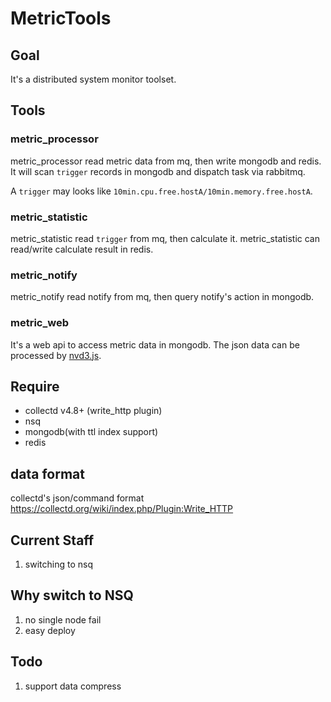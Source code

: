 # MetricTools

## Goal
It's a distributed system monitor toolset.

## Tools
### metric_processor
metric_processor read metric data from mq, then write mongodb and redis.
It will scan `trigger` records in mongodb and dispatch task via rabbitmq.

A `trigger` may looks like `10min.cpu.free.hostA/10min.memory.free.hostA`.

### metric_statistic
metric_statistic read `trigger` from mq, then calculate it.
metric_statistic can read/write calculate result in redis.

### metric_notify
metric_notify read notify from mq, then query notify's action in mongodb.

### metric_web
It's a web api to access metric data in mongodb.
The json data can be processed by [nvd3.js](http://nvd3.org).

## Require
 * collectd v4.8+ (write_http plugin)
 * nsq
 * mongodb(with ttl index support)
 * redis

## data format

collectd's json/command format https://collectd.org/wiki/index.php/Plugin:Write_HTTP

## Current Staff

1. switching to nsq

## Why switch to NSQ

1. no single node fail
1. easy deploy

## Todo

1. support data compress
